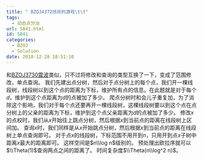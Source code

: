 ```yaml
---
title: " BZOJ4372烁烁的游戏\t\t"
tags:
  - 动态点分治
url: 5841.html
id: 5841
categories:
  - BZOJ
  - Solution
date: 2018-12-28 18:51:10
---
```


和[BZOJ3730震波](http://www.dtenomde.com/author=jiangyutong/article=5825/)类似，只不过将修改和查询的类型互换了一下，变成了范围修改，单点查询。 我们先建出点分树，然后对于点分树上的每个点，我们开一棵线段树，线段树以到这个点的距离为下标，维护所有点的信息。在此题就是对于每个$d$，维护到这个点距离为$d$的点被加了多少。 爬点分树时和会儿子重复加，为了消除这个影响，我们对于每个点还要再开一棵线段树，这棵线段树要以到这个点在点分树上的父亲的距离为下标，维护到这个点父亲距离为$d$的点被加了多少。 修改$x$的点权时，我们从$x$开始往上跳点分树，然后根据$x$到当前点的距离在线段树上区间加。 查询$x$时，我们同样是从$x$开始跳点分树，然后根据$x$到当前点的距离在线段树上单点查询即可。 对于点$x$的线段树，下标范围不用开到$n$，只用开到点$x$子树中距离$x$最大的距离即可。 这样空间是$n\\log n$级别的。 预处理出欧拉序就可以$\\Theta(1)$查询两点之间的距离了。 时间复杂度$\\Theta(n\\log^2 n)$。